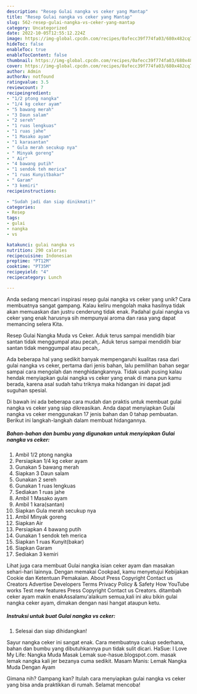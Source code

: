 ```yaml
---
description: "Resep Gulai nangka vs ceker yang Mantap"
title: "Resep Gulai nangka vs ceker yang Mantap"
slug: 562-resep-gulai-nangka-vs-ceker-yang-mantap
category: Uncategorized
date: 2022-10-05T12:55:12.224Z
image: https://img-global.cpcdn.com/recipes/0afecc39f774fa03/680x482cq70/gulai-nangka-vs-ceker-foto-resep-utama.jpg
hideToc: false
enableToc: true
enableTocContent: false
thumbnail: https://img-global.cpcdn.com/recipes/0afecc39f774fa03/680x482cq70/gulai-nangka-vs-ceker-foto-resep-utama.jpg
cover: https://img-global.cpcdn.com/recipes/0afecc39f774fa03/680x482cq70/gulai-nangka-vs-ceker-foto-resep-utama.jpg
author: Admin
authorAv: notfound
ratingvalue: 3.5
reviewcount: 7
recipeingredient:
- "1/2 ptong nangka"
- "1/4 kg ceker ayam"
- "5 bawang merah"
- "3 Daun salam"
- "2 sereh"
- "1 ruas lengkuas"
- "1 ruas jahe"
- "1 Masako ayam"
- "1 karasantan"
- " Gula merah secukup nya"
- " Minyak goreng"
- " Air"
- "4 bawang putih"
- "1 sendok teh merica"
- "1 ruas Kunyitbakar"
- " Garam"
- "3 kemiri"
recipeinstructions:

- "Sudah jadi dan siap dinikmati!"
categories:
- Resep
tags:
- gulai
- nangka
- vs

katakunci: gulai nangka vs 
nutrition: 290 calories
recipecuisine: Indonesian
preptime: "PT12M"
cooktime: "PT35M"
recipeyield: "4"
recipecategory: Lunch

---
```





Anda sedang mencari inspirasi resep gulai nangka vs ceker yang unik? Cara membuatnya sangat gampang. Kalau keliru mengolah maka hasilnya tidak akan memuaskan dan justru cenderung tidak enak. Padahal gulai nangka vs ceker yang enak harusnya sih mempunyai aroma dan rasa yang dapat memancing selera Kita.





Resep Gulai Nangka Muda vs Ceker. Aduk terus sampai mendidih biar santan tidak menggumpal atau pecah,. Aduk terus sampai mendidih biar santan tidak menggumpal atau pecah,.

Ada beberapa hal yang sedikit banyak mempengaruhi kualitas rasa dari gulai nangka vs ceker, pertama dari jenis bahan, lalu pemilihan bahan segar sampai cara mengolah dan menghidangkannya. Tidak usah pusing kalau hendak menyiapkan gulai nangka vs ceker yang enak di mana pun kamu berada, karena asal sudah tahu triknya maka hidangan ini dapat jadi suguhan spesial.






Di bawah ini ada beberapa cara mudah dan praktis untuk membuat gulai nangka vs ceker yang siap dikreasikan. Anda dapat menyiapkan Gulai nangka vs ceker menggunakan 17 jenis bahan dan 0 tahap pembuatan. Berikut ini langkah-langkah dalam membuat hidangannya.

<!--inarticleads1-->

##### Bahan-bahan dan bumbu yang digunakan untuk menyiapkan Gulai nangka vs ceker:

1. Ambil 1/2 ptong nangka
1. Persiapkan 1/4 kg ceker ayam
1. Gunakan 5 bawang merah
1. Siapkan 3 Daun salam
1. Gunakan 2 sereh
1. Gunakan 1 ruas lengkuas
1. Sediakan 1 ruas jahe
1. Ambil 1 Masako ayam
1. Ambil 1 kara(santan)
1. Siapkan  Gula merah secukup nya
1. Ambil  Minyak goreng
1. Siapkan  Air
1. Persiapkan 4 bawang putih
1. Gunakan 1 sendok teh merica
1. Siapkan 1 ruas Kunyit(bakar)
1. Siapkan  Garam
1. Sediakan 3 kemiri


Lihat juga cara membuat Gulai nangka isian ceker ayam dan masakan sehari-hari lainnya. Dengan memakai Cookpad, kamu menyetujui Kebijakan Cookie dan Ketentuan Pemakaian. About Press Copyright Contact us Creators Advertise Developers Terms Privacy Policy &amp; Safety How YouTube works Test new features Press Copyright Contact us Creators. ditambah ceker ayam makin enakAssalamu&#39;alaikum semua,kali ini aku bikin gulai nangka ceker ayam, dimakan dengan nasi hangat ataupun ketu. 

<!--inarticleads2-->

##### Instruksi untuk buat Gulai nangka vs ceker:


1. Selesai dan siap dihidangkan!

Sayur nangka ceker ini sangat enak. Cara membuatnya cukup sederhana, bahan dan bumbu yang dibutuhkannya pun tidak sulit dicari. HaSue: I Love My Life: Nangka Muda Masak Lemak sue-hasue.blogspot.com. masak lemak nangka kali jer bezanya cuma sedikit. Masam Manis: Lemak Nangka Muda Dengan Ayam 

Gimana nih? Gampang kan? Itulah cara menyiapkan gulai nangka vs ceker yang bisa anda praktikkan di rumah. Selamat mencoba!
